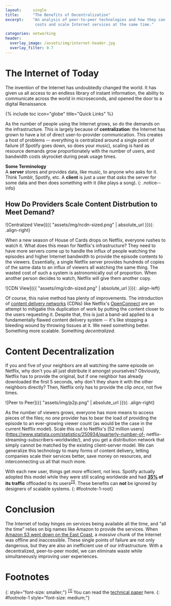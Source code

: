 ```yaml
---
layout:     single
title:      "The Benefits of Decentralization"
excerpt:    "An analysis of peer-to-peer technologies and how they can cut
             costs and scale Internet services at the same time."

categories: networking
header:
  overlay_image: /assets/img/internet-header.jpg
  overlay_filter: 0.7
---
```


# The Internet of Today #
The invention of the Internet has undoubtedly changed the world. It has given us all access to an endless library of instant information, the ability to communicate across the world in microseconds, and opened the door to a digital Renaissance.

{% include toc icon="globe" title="Quick Links" %}

As the number of people using the Internet grows, so do the demands on the infrastructure. This is largely because of **centralization**: the Internet has grown to have a lot of direct user-to-provider communication. This creates a host of problems -- everything is centralized around a single point of failure (if Spotify goes down, so does your music), scaling is hard as resource demands grow proportionately with the number of users, and bandwidth costs skyrocket during peak usage times.

**Some Terminology**  
A **server** stores and provides data, like music, to anyone who asks for it. Think Tumblr, Spotify, etc. A **client** is just a user that _asks_ the server for some data and then does something with it (like plays a song).
{: .notice--info}

## How Do Providers Scale Content Distrbution to Meet Demand? ##
![Centralized View]({{ "assets/img/ncdn-sized.png" | absolute_url }}){: .align-right}

When a new season of House of Cards drops on Netflix, everyone rushes to watch it. What does this mean for Netflix's infrastructure? They need to have more servers come up to handle the influx of people watching the episodes and higher Internet bandwidth to provide the episode contents to the viewers. Essentially, a single Netflix server provides hundreds of copies of the same data to an influx of viewers all watching the same thing. The wasted cost of such a system is astronomically out of proportion. When another person decides to watch, Netflix will give them another copy.

![CDN View]({{ "assets/img/cdn-sized.png" | absolute_url }}){: .align-left}

Of course, this naive method has plenty of improvements. The introduction of [content delivery networks](https://en.wikipedia.org/wiki/Content_delivery_network) (CDNs) like Netflix's [OpenConnect](https://openconnect.netflix.com/en/) are an attempt to mitigatie this duplication of work by putting the content closer to the users requesting it. Despite that, this is just a band-aid applied to a fundamentally flawed content delivery system -- it's like stopping a bleeding wound by throwing tissues at it. We need something better. Something more scalable. Something _decentralized_.

# Content Decentralization #
If you and five of your neighbors are all watching the same episode on Netflix, why don't you all just distribute it amongst yourselves? Obviously, Netflix has to provide the original, but if one neighbor has already downloaded the first 5 seconds, why don't they share it with the other neighbors directly? Then, Netflix only has to provide the clip _once_, not five times.

![Peer to Peer]({{ "assets/img/p2p.png" | absolute_url }}){: .align-right}

As the number of viewers grows, everyone has more means to access pieces of the files; no _one_ provider has to bear the load of providing the episode to an ever-growing viewer count (as would be the case in the current Netflix model). Scale this out to Netflix's [52 million users](https://www.statista.com/statistics/250934/quarterly-number-of- netflix-streaming-subscribers-worldwide/), and you get a distribution network that simply cannot be matched by the existing client-server model. We can generalize this technology to many forms of content delivery, letting companies scale their services better, save money on resources, and interconnecting us all that much more.

With each new user, things get _more_ efficient, not less. Spotify actually adopted this model while they were still scaling worldwide and had **[35%](https://www.slideshare.net/ricardovice/spotify-p2p-music-streaming) of its traffic** offloaded to its users<sup><a href="#footnote-1">[1]</a></sup>. These benefits can **not** be ignored by designers of scalable systems.
{: #footnote-1-root}

# Conclusion #
The Internet of today hinges on services being available all the time, and "all the time" relies on big names like Amazon to provide the services. When [Amazon S3 went down on the East Coast](https://aws.amazon.com/message/41926/), a _massive_ chunk of the Internet was offline and inaccessible. These single points of failure are not only dangerous, but they are also an inefficient use of our infrastructure. With a decentralized, peer-to-peer model, we can eliminate waste while simultaneously improving user experiences.

# Footnotes #
{: style="font-size: smaller;"}
<sup><a href="#footnote-1-root">[1]</a></sup>  You can read the <a href="http://www.csc.kth.se/~gkreitz//spotify-p2p10/spotify-p2p10.pdf">technical paper</a> here.
{: #footnote-1 style="font-size: medium;"}

